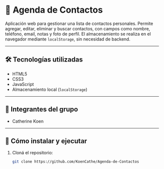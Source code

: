 # 📒 Agenda de Contactos

Aplicación web para gestionar una lista de contactos personales. Permite agregar, editar, eliminar y buscar contactos, con campos como nombre, teléfono, email, notas y foto de perfil. El almacenamiento se realiza en el navegador mediante `localStorage`, sin necesidad de backend.

---

## 🛠️ Tecnologías utilizadas

- HTML5
- CSS3
- JavaScript
- Almacenamiento local (`localStorage`)

---

## 👥 Integrantes del grupo

- Catherine Koen 

---

## 🚀 Cómo instalar y ejecutar

1. Cloná el repositorio:
   ```bash
   git clone https://github.com/KoenCathe/Agenda-de-Contactos
